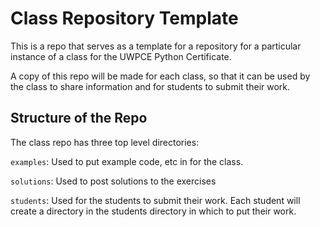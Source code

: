 # Class Repository Template

This is a repo that serves as a template for a repository for a particular
instance of a class for the UWPCE Python Certificate.

A copy of this repo will be made for each class, so that it can be used by the class to share information and for students to submit their work.

## Structure of the Repo

The class repo has three top level directories:

`examples`: Used to put example code, etc in for the class.

`solutions`: Used to post solutions to the exercises

`students`: Used for the students to submit their work. Each student will create a directory in the students directory in which to put their work.


